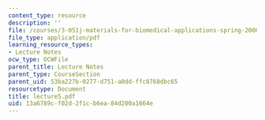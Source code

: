 ```yaml
---
content_type: resource
description: ''
file: /courses/3-051j-materials-for-biomedical-applications-spring-2006/13a6789cf02d2f1cb6ea84d200a1664e_lecture5.pdf
file_type: application/pdf
learning_resource_types:
- Lecture Notes
ocw_type: OCWFile
parent_title: Lecture Notes
parent_type: CourseSection
parent_uid: 53ba227b-0277-d751-a0dd-ffc8768dbc65
resourcetype: Document
title: lecture5.pdf
uid: 13a6789c-f02d-2f1c-b6ea-84d200a1664e
---
```

